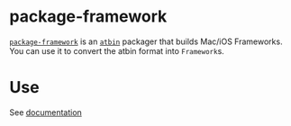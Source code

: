 # package-framework

[`package-framework`](https://github.com/AnarchyTools/package-framework) is an [`atbin`](atbin.html) packager that builds Mac/iOS Frameworks.  You can use it to convert the atbin format into `Framework`s.

# Use

See [documentation](http://anarchytools.org/docs/package-framework.html)

